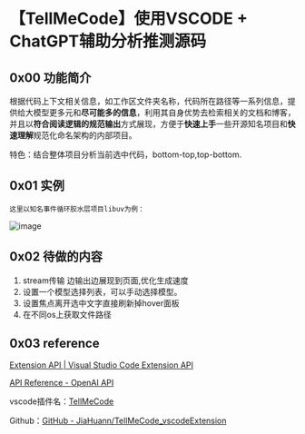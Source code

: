 # 【TellMeCode】使用VSCODE + ChatGPT辅助分析推测源码
## 0x00 功能简介
根据代码上下文相关信息，如工作区文件夹名称，代码所在路径等一系列信息，提供给大模型更多元和**尽可能多的信息**，利用其自身优势去检索相关的文档和博客，并且以**符合阅读逻辑的规范输出**方式展现，方便于**快速上手**一些开源知名项目和**快速理解**规范化命名架构的内部项目。

特色：结合整体项目分析当前选中代码，bottom-top,top-bottom.

## 0x01 实例
```ad-note
这里以知名事件循环胶水层项目libuv为例：
```
![image](https://github.com/JiaHuann/JiaHuann/blob/main/tmc.gif)
## 0x02 待做的内容
1. stream传输  边输出边展现到页面,优化生成速度
2. 设置一个模型选择列表，可以手动选择模型。
3. 设置焦点离开选中文字直接刷新掉hover面板
4. 在不同os上获取文件路径

## 0x03 reference
[Extension API | Visual Studio Code Extension API](https://code.visualstudio.com/api)

[API Reference - OpenAI API](https://platform.openai.com/docs/api-reference)

vscode插件名：[TellMeCode](https://marketplace.visualstudio.com/items?itemName=LiujiaHuan13.TellMeCode)

Github：[GitHub - JiaHuann/TellMeCode\_vscodeExtension](https://github.com/JiaHuann/TellMeCode_vscodeExtension)
